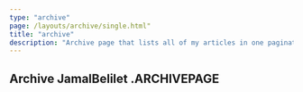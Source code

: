 ```yaml
---
type: "archive"
page: /layouts/archive/single.html"
title: "archive"
description: "Archive page that lists all of my articles in one pagination-less page"
---
```


## Archive JamalBelilet .ARCHIVEPAGE